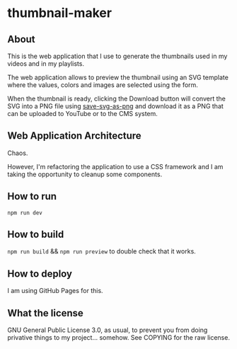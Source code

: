 # thumbnail-maker

## About

This is the web application that I use to generate the thumbnails used in my videos and in my playlists.

The web application allows to preview the thumbnail using an SVG template where the values, colors and images are selected using the form.

When the thumbnail is ready, clicking the Download button will convert the SVG into a PNG file using [save-svg-as-png](https://www.npmjs.com/package/save-svg-as-png) and download it as a PNG that can be uploaded to YouTube or to the CMS system.

## Web Application Architecture

Chaos.

However, I'm refactoring the application to use a CSS framework and I am taking the opportunity to cleanup some components.

## How to run

`npm run dev`

## How to build

`npm run build` && `npm run preview` to double check that it works.

## How to deploy

I am using GitHub Pages for this.

## What the license

GNU General Public License 3.0, as usual, to prevent you from doing privative things to my project... somehow. See COPYING for the raw license.